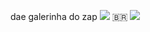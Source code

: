 dae galerinha do zap
![](https://images.app.goo.gl/zJFQGaizfYYRXbhi6)
🇧🇷
![](https://images.app.goo.gl/wU67YDT2P3Eo738j9)

